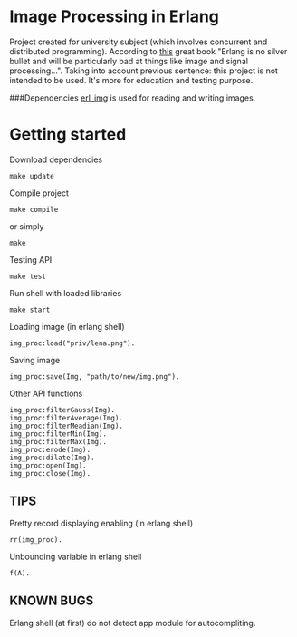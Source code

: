 Image Processing in Erlang
==========================

Project created for university subject (which involves concurrent and distributed programming).
According to <a href="http://learnyousomeerlang.com/">this</a> great book "Erlang is no silver bullet and will be particularly bad at things like image and signal processing...". 
Taking into account previous sentence: this project is not intended to be used. It's more for education and testing purpose.

###Dependencies
<a href="https://github.com/evanmiller/erl_img">erl_img</a> is used for reading and writing images. 

Getting started
===============

Download dependencies

	make update

Compile project

	make compile
or simply 

	make
	
Testing API

	make test
	
Run shell with loaded libraries

	make start

Loading image (in erlang shell)

	img_proc:load("priv/lena.png").

Saving image

	img_proc:save(Img, "path/to/new/img.png").
	
Other API functions

	img_proc:filterGauss(Img).
	img_proc:filterAverage(Img).
	img_proc:filterMeadian(Img).
	img_proc:filterMin(Img).
	img_proc:filterMax(Img).
	img_proc:erode(Img).
	img_proc:dilate(Img).
	img_proc:open(Img).
	img_proc:close(Img).
	

TIPS
----

Pretty record displaying enabling (in erlang shell)

	rr(img_proc).
	
Unbounding variable in erlang shell

	f(A).

KNOWN BUGS
----------

Erlang shell (at first) do not detect app module for autocompliting. 

